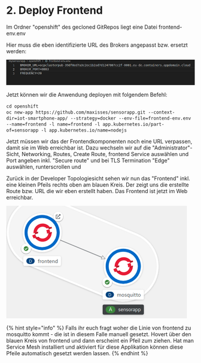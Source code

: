 # 2. Deploy Frontend

Im Ordner "openshift" des gecloned GitRepos liegt eine Datei frontend-env.env 

Hier muss die eben identifizierte URL des Brokers angepasst bzw. ersetzt werden:

![](../../../../.gitbook/assets/image%20%2824%29.png)

Jetzt können wir die Anwendung deployen mit folgendem Befehl:

```text
cd openshift
oc new-app https://github.com/maxisses/sensorapp.git --context-dir=iot-smartphone-app/ --strategy=docker --env-file=frontend-env.env --name=frontend -l name=frontend -l app.kubernetes.io/part-of=sensorapp -l app.kubernetes.io/name=nodejs
```

Jetzt müssen wir das der Frontendkomponenten noch eine URL verpassen, damit sie im Web erreichbar ist. Dazu wechseln wir auf die "Administrator"-Sicht, Networking, Routes, Create Route, frontend Service auswählen und Port angeben inkl. "Secure route" und bei TLS Termination "Edge" auswählen, runterscrollen und 

Zurück in der Developer Topologiesicht sehen wir nun das "Frontend" inkl. eine kleinen Pfeils rechts oben am blauen Kreis. Der zeigt uns die erstellte Route bzw. URL die wir eben erstellt haben. Das Frontend ist jetzt im Web erreichbar.



![](../../../../.gitbook/assets/image%20%2841%29.png)

{% hint style="info" %}
Falls ihr euch fragt woher die Linie von frontend zu mosquitto kommt - die ist in diesem Falle manuell gesetzt. Hovert über den blauen Kreis von frontend und dann erscheint ein Pfeil zum ziehen. Hat man Service Mesh installiert und aktiviert für diese Applikation können diese Pfeile automatisch gesetzt werden lassen.
{% endhint %}

